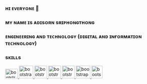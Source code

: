 ### ʜɪ ᴇᴠᴇʀʏᴏɴᴇ 👋
### ᴍʏ ɴᴀᴍᴇ ɪs ᴀᴅɪsᴏʀɴ sʀɪᴘʜᴏɴɢᴛʜᴏɴɢ
### ᴇɴɢɪɴᴇᴇʀɪɴɢ ᴀɴᴅ ᴛᴇᴄʜɴᴏʟᴏɢʏ (ᴅɪɢɪᴛᴀʟ ᴀɴᴅ ɪɴғᴏʀᴍᴀᴛɪᴏɴ ᴛᴇᴄʜɴᴏʟᴏɢʏ)


### sᴋɪʟʟs
<p align="left">
  <a href="https://getbootstrap.com" target="_blank" rel="noreferrer"> <img src="https://embed.zenn.studio/api/optimize-og-image/207863c80484e50fd237/https%3A%2F%2Fbradlc.gallerycdn.vsassets.io%2Fextensions%2Fbradlc%2Fvscode-tailwindcss%2F0.11.30%2F1699559583006%2FMicrosoft.VisualStudio.Services.Icons.Default" alt="bootstrap" width="40" height="30"/> </a> 
    <a href="https://getbootstrap.com" target="_blank" rel="noreferrer"> <img src="https://uxwing.com/wp-content/themes/uxwing/download/brands-and-social-media/bootstrap-5-logo-icon.png" alt="bootstrap" width="45" height="40"/> </a> 
  <a href="https://getbootstrap.com" target="_blank" rel="noreferrer"> <img src="https://upload.wikimedia.org/wikipedia/commons/thumb/6/62/CSS3_logo.svg/1024px-CSS3_logo.svg.png" alt="bootstrap" width="40" height="40"/> </a> 
  <a href="https://getbootstrap.com" target="_blank" rel="noreferrer"> <img src="https://upload.wikimedia.org/wikipedia/commons/6/6a/JavaScript-logo.png" alt="bootstrap" width="40" height="40"/> </a>
   <a href="https://getbootstrap.com" target="_blank" rel="noreferrer"> <img src="https://cdn.iconscout.com/icon/free/png-256/free-firebase-3521427-2944871.png?f=webp" alt="bootstrap" width="40" height="40"/> </a>
  <a href="https://getbootstrap.com" target="_blank" rel="noreferrer"> <img src="https://upload.wikimedia.org/wikipedia/commons/thumb/a/a7/React-icon.svg/2300px-React-icon.svg.png" alt="bootstrap" width="46" height="40"/> </a>
  <a href="https://getbootstrap.com" target="_blank" rel="noreferrer"> <img src="https://static-00.iconduck.com/assets.00/node-js-icon-227x256-913nazt0.png" alt="bootstrap" width="35" height="40"/> </a> 
</p>


